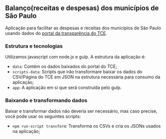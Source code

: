 Balanço(receitas e despesas) dos municípios de São Paulo
--

Aplicação para facilitar as despesas e receitas dos municípios de São Paulo usando dados do [portal da transparência do TCE](http://transparencia.tce.sp.gov.br/).

### Estrutura e tecnologias

Utilizamos javascript com node.js e gulp. A estrutura da aplicação é:
* `data`: Contém os dados baixados do portal do TCE;* `scripts-data`: Scripts que irão transformare baixar os dados do CSV/Página do TCE em JSON na estrutura necessária para consumo da aplicação;* `app`: A aplicação em sí que será construída pelo gulp.### Baixando e transformando dados

Baixar e transformar dados não deveria ser necessário, mas caso precise, você pode usar os seguintes scripts:    
* `npm run-script transform`: Transforma os CSVs e cria os JSONs usados na aplicação;

